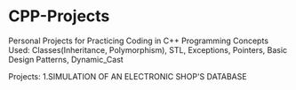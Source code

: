 # CPP-Projects
Personal Projects for Practicing Coding in C++
Programming Concepts Used: Classes(Inheritance, Polymorphism), STL, Exceptions, Pointers, Basic Design Patterns, Dynamic_Cast

Projects:
1.SIMULATION OF AN ELECTRONIC SHOP'S DATABASE
